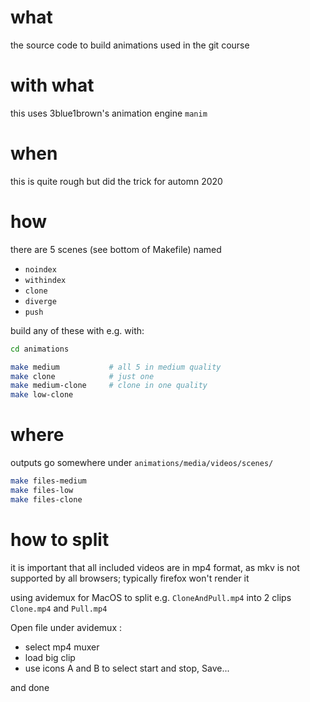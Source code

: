 # what

the source code to build animations used in the git course

# with what

this uses 3blue1brown's animation engine `manim`

# when

this is quite rough but did the trick for automn 2020

# how

there are 5 scenes (see bottom of Makefile) named
* `noindex`
* `withindex`
* `clone`
* `diverge`
* `push`


build any of these with e.g. with:

```bash
cd animations

make medium           # all 5 in medium quality
make clone            # just one
make medium-clone     # clone in one quality
make low-clone
```

# where

outputs go somewhere under  `animations/media/videos/scenes/`

```bash
make files-medium
make files-low
make files-clone
```

# how to split

it is important that all included videos are in mp4 format, as mkv is not supported by all browsers; typically firefox won't render it

using avidemux for MacOS to split e.g. `CloneAndPull.mp4` into 2 clips `Clone.mp4` and `Pull.mp4`

Open file under avidemux :

* select mp4 muxer
* load big clip
* use icons A and B to select start and stop, Save...

and done
